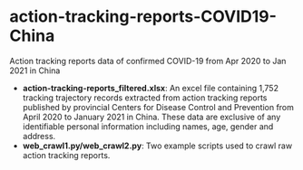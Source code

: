 # action-tracking-reports-COVID19-China
Action tracking reports data of confirmed COVID-19 from Apr 2020 to Jan 2021 in China

- **action-tracking-reports_filtered.xlsx**: An excel file containing 1,752 tracking trajectory records extracted from action tracking reports published by provincial Centers for Disease Control and Prevention from April 2020 to January 2021 in China. These data are exclusive of any identifiable personal information including names, age, gender and address.
- **web_crawl1.py/web_crawl2.py**: Two example scripts used to crawl raw action tracking reports.
